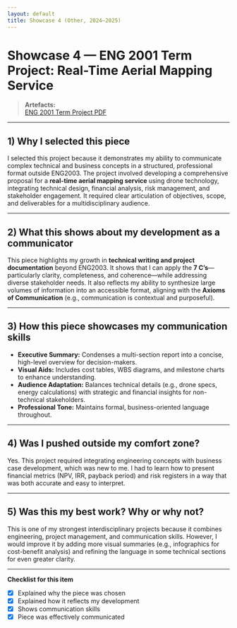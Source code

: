 ```yaml
---
layout: default
title: Showcase 4 (Other, 2024–2025)
---
```


# Showcase 4 — ENG 2001 Term Project: Real-Time Aerial Mapping Service

> **Artefacts:**  
> [ENG 2001 Term Project PDF](../assets/docs/221116678_TermProject_ENG-2001-A_S1-2025.pdf)

---

## 1) Why I selected this piece
I selected this project because it demonstrates my ability to communicate complex technical and business concepts in a structured, professional format outside ENG2003. The project involved developing a comprehensive proposal for a **real-time aerial mapping service** using drone technology, integrating technical design, financial analysis, risk management, and stakeholder engagement. It required clear articulation of objectives, scope, and deliverables for a multidisciplinary audience.

---

## 2) What this shows about my development as a communicator
This piece highlights my growth in **technical writing and project documentation** beyond ENG2003. It shows that I can apply the **7 C’s**—particularly clarity, completeness, and coherence—while addressing diverse stakeholder needs. It also reflects my ability to synthesize large volumes of information into an accessible format, aligning with the **Axioms of Communication** (e.g., communication is contextual and purposeful).

---

## 3) How this piece showcases my communication skills
- **Executive Summary:** Condenses a multi-section report into a concise, high-level overview for decision-makers.
- **Visual Aids:** Includes cost tables, WBS diagrams, and milestone charts to enhance understanding.
- **Audience Adaptation:** Balances technical details (e.g., drone specs, energy calculations) with strategic and financial insights for non-technical stakeholders.
- **Professional Tone:** Maintains formal, business-oriented language throughout.

---

## 4) Was I pushed outside my comfort zone?
Yes. This project required integrating engineering concepts with business case development, which was new to me. I had to learn how to present financial metrics (NPV, IRR, payback period) and risk registers in a way that was both accurate and easy to interpret.

---

## 5) Was this my best work? Why or why not?
This is one of my strongest interdisciplinary projects because it combines engineering, project management, and communication skills. However, I would improve it by adding more visual summaries (e.g., infographics for cost-benefit analysis) and refining the language in some technical sections for even greater clarity.

---

**Checklist for this item**  
- [x] Explained why the piece was chosen  
- [x] Explained how it reflects my development  
- [x] Shows communication skills  
- [x] Piece was effectively communicated
